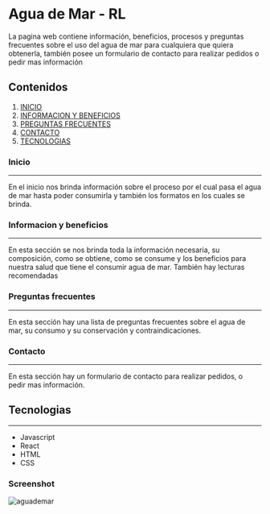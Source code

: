 # Agua de Mar - RL

La pagina web contiene información, beneficios, procesos y preguntas frecuentes sobre el uso del agua de mar para cualquiera que quiera obtenerla, también posee un formulario de contacto para realizar pedidos o pedir mas información

## Contenidos

1. [INICIO](#inicio)
2. [INFORMACION Y BENEFICIOS](#Informacionybeneficios)
3. [PREGUNTAS FRECUENTES](#Preguntas)
4. [CONTACTO](#contacto)
5. [TECNOLOGIAS](#tecnologias)

### Inicio

---

En el inicio nos brinda información sobre el proceso por el cual pasa el agua de mar hasta poder consumirla y también los formatos en los cuales se brinda.

### Informacion y beneficios

---

En esta sección se nos brinda toda la información necesaria, su composición, como se obtiene, como se consume y los beneficios para nuestra salud que tiene el consumir agua de mar.
También hay lecturas recomendadas

### Preguntas frecuentes

---

En esta sección hay una lista de preguntas frecuentes sobre el agua de mar, su consumo y su conservación y contraindicaciones.

### Contacto

---

En esta sección hay un formulario de contacto para realizar pedidos, o pedir mas información.

## Tecnologias

---

- Javascript
- React
- HTML
- CSS

### Screenshot

![aguademar](https://user-images.githubusercontent.com/93540065/217866124-eb839da6-c1ce-4ef3-a8aa-40c90ea166e4.PNG)

